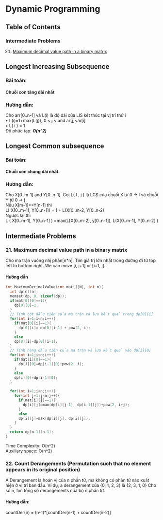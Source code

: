 # Dynamic Programming

## Table of Contents

### Intermediate Problems
21. [Maximum decimal value path in a binary matrix](#21.-maximum-decimal-value-path-in-a-binary-matrix)

## Longest Increasing Subsequence
### Bài toán:
#### Chuỗi con tăng dài nhất
### Hướng dẫn:
Cho arr[0..n-1] và L(i) là độ dài của LIS kết thúc tại vị trí thứ i <br/>
•	L(i)=1+max(L(j)), 0 < j <  and ar[j]<ar[i] <br/>
•	L( i ) = 1 <br/>
Độ phức tạp: ***O(n^2)*** <br/>

## Longest Common subsequence
### Bài toán:
#### Chuỗi con chung dài nhất.
### Hương dẫn:
Cho X[0..m-1] and Y[0..n-1]. Gọi L( I , j ) là LCS của chuổi X từ 0 -> I và chuỗi Y từ 0 -> j <br/>
Nếu X[m-1]==Y[n-1] thì <br/>
L[ X[0..m-1], Y[0..n-1]) = 1 + L(X[0..m-2, Y[0..n-2) <br/>
Ngược lại thì <br/>
L ( X[0..m-1], Y[0..n-1] ) =max(L[X[0..m-2], y[0..n-1]), L(X[0..m-1], Y[0..n-2] ) <br/>

## Intermediate Problems
### 21. Maximum decimal value path in a binary matrix
Cho ma trận vuông nhị phân[n*n]. Tìm giá trị lớn nhất trong đường đi từ top left to bottom right.
We can move [i, j+1] or [i+1, j].

#### Hướng dẫn
```cpp
int MaximumDecimalValue(int mat[][N], int n){
  int dp[n][n];
  memset(dp, 0, sizeof(dp));
  if(mat[0][0]==1){
    dp[0][0]=1;
  }
  // Tính cột đầu tiên của ma trận và lưu kết quả trong dp[0][i]
  for(int i=1;i<n;i++){
    if(mat[0][i]==1){
      dp[0][i]= dp[0][i-1] + pow(2, i);
    }
    else
    dp[0][i]=dp[0][i-1];
  }
  // Tính hàng đầu tiên của ma trận và lưu kết quả vào dp[i][0]
  for(int i=1;i<n;i++){
    if(mat[i][0]==1){
      dp[i][0]=dp[i-1][0]+pow(2, i);
    }
    else
    dp[i][0]=dp[i-1][0];
  }
  
  for(int i=1;i<n;i++){
    for(int j=1;j<n;j++){
      if(mat[i][j]==1){
        dp[i][j]=max(dp[i][j-1], dp[i-1][j])+pow(2, i+j);
      }
      else
      dp[i][j]=max(dp[i][j], dp[i][j]);
    }
  }
  return dp[n-1][n-1]; 
}
```
Time Complexity: O(n^2) <br/>
Auxiliary space: O(n^2)
### 22. Count Derangements (Permutation such that no element appears in its original position)
A Derangement là hoán vị của n phần tử, mà không có phần tử nào xuất hiện ở vị trí ban đầu.
Ví dụ, a derangement của {0, 1, 2, 3} là {2, 3, 1, 0}
Cho số n, tìm tổng số derangements của bộ n phần tử.
#### Hướng dẫn:
countDer(n) = (n-1)*[countDer(n-1) +  countDer(n-2)]

